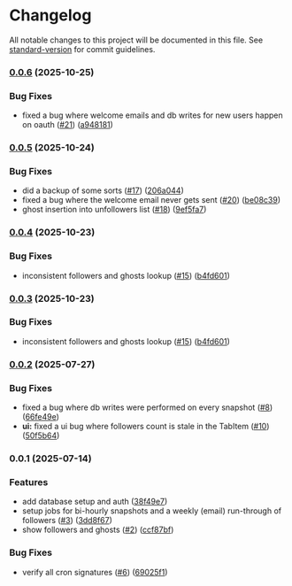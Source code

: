 # Changelog

All notable changes to this project will be documented in this file. See [standard-version](https://github.com/conventional-changelog/standard-version) for commit guidelines.

### [0.0.6](https://github.com/kaf-lamed-beyt/ghosted/compare/v0.0.5...v0.0.6) (2025-10-25)


### Bug Fixes

* fixed a bug where welcome emails and db writes for new users happen on oauth ([#21](https://github.com/kaf-lamed-beyt/ghosted/issues/21)) ([a948181](https://github.com/kaf-lamed-beyt/ghosted/commit/a9481812c72c49779f42b20592173e09f356f15a))

### [0.0.5](https://github.com/kaf-lamed-beyt/ghosted/compare/v0.0.4...v0.0.5) (2025-10-24)


### Bug Fixes

* did a backup of some sorts  ([#17](https://github.com/kaf-lamed-beyt/ghosted/issues/17)) ([206a044](https://github.com/kaf-lamed-beyt/ghosted/commit/206a044b5eca4dfe0507d42708e0effc6e84f80b))
* fixed a bug where the welcome email never gets sent ([#20](https://github.com/kaf-lamed-beyt/ghosted/issues/20)) ([be08c39](https://github.com/kaf-lamed-beyt/ghosted/commit/be08c39d32b6d1914649555befc48da6173e15a5))
* ghost insertion into unfollowers list ([#18](https://github.com/kaf-lamed-beyt/ghosted/issues/18)) ([9ef5fa7](https://github.com/kaf-lamed-beyt/ghosted/commit/9ef5fa77042faedc7f76d226ddc81647adc423dd))

### [0.0.4](https://github.com/kaf-lamed-beyt/ghosted/compare/v0.0.2...v0.0.4) (2025-10-23)


### Bug Fixes

* inconsistent followers and ghosts lookup ([#15](https://github.com/kaf-lamed-beyt/ghosted/issues/15)) ([b4fd601](https://github.com/kaf-lamed-beyt/ghosted/commit/b4fd601d3395e0afc302fa0ce86117d4e2bd4ed0))

### [0.0.3](https://github.com/kaf-lamed-beyt/ghosted/compare/v0.0.2...v0.0.3) (2025-10-23)


### Bug Fixes

* inconsistent followers and ghosts lookup ([#15](https://github.com/kaf-lamed-beyt/ghosted/issues/15)) ([b4fd601](https://github.com/kaf-lamed-beyt/ghosted/commit/b4fd601d3395e0afc302fa0ce86117d4e2bd4ed0))

### [0.0.2](https://github.com/kaf-lamed-beyt/ghosted/compare/v0.0.1...v0.0.2) (2025-07-27)


### Bug Fixes

* fixed a bug where db writes were performed on every snapshot ([#8](https://github.com/kaf-lamed-beyt/ghosted/issues/8)) ([66fe49e](https://github.com/kaf-lamed-beyt/ghosted/commit/66fe49e27fa7a69a6982d59b260f23560515fc06))
* **ui:** fixed a ui bug where followers count is stale in the TabItem ([#10](https://github.com/kaf-lamed-beyt/ghosted/issues/10)) ([50f5b64](https://github.com/kaf-lamed-beyt/ghosted/commit/50f5b641ff8bd46fe9a761c820b0f073bda60412))

### 0.0.1 (2025-07-14)


### Features

* add database setup and auth ([38f49e7](https://github.com/kaf-lamed-beyt/ghosted/commit/38f49e7a1307e1080611b39262ca2f93a26dddd1))
* setup jobs for bi-hourly snapshots and a weekly (email) run-through of followers ([#3](https://github.com/kaf-lamed-beyt/ghosted/issues/3)) ([3dd8f67](https://github.com/kaf-lamed-beyt/ghosted/commit/3dd8f67e0f2b1384be3cd08c43c00de31240fee1))
* show followers and ghosts ([#2](https://github.com/kaf-lamed-beyt/ghosted/issues/2)) ([ccf87bf](https://github.com/kaf-lamed-beyt/ghosted/commit/ccf87bf5f701a7d834820e977c6adac2b7da5b64))


### Bug Fixes

* verify all cron signatures ([#6](https://github.com/kaf-lamed-beyt/ghosted/issues/6)) ([69025f1](https://github.com/kaf-lamed-beyt/ghosted/commit/69025f1d05d343915c95c0213356d772a5177ab5))
